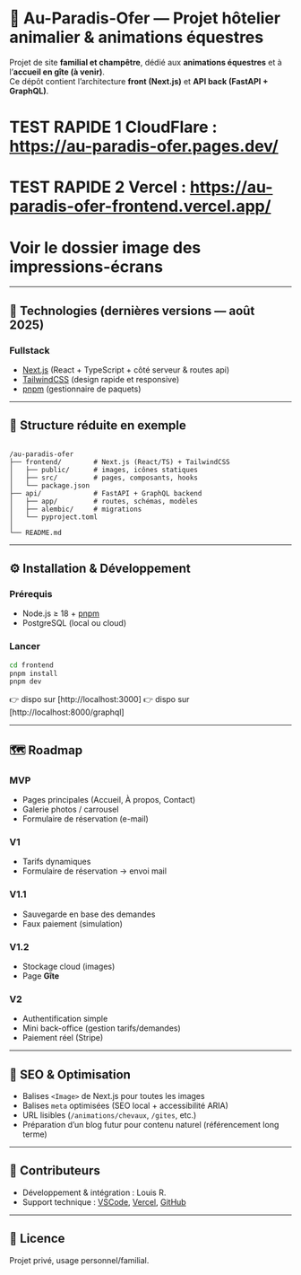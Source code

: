 # 🐎 Au-Paradis-Ofer — Projet hôtelier animalier & animations équestres

Projet de site **familial et champêtre**, dédié aux **animations équestres** et à l’**accueil en gîte (à venir)**.  
Ce dépôt contient l’architecture **front (Next.js)** et **API back (FastAPI + GraphQL)**.

# TEST RAPIDE 1 CloudFlare : https://au-paradis-ofer.pages.dev/

# TEST RAPIDE 2 Vercel : https://au-paradis-ofer-frontend.vercel.app/

# Voir le dossier image des impressions-écrans

---

## 🚀 Technologies (dernières versions — août 2025)

### Fullstack

- [Next.js](https://nextjs.org/) (React + TypeScript + côté serveur & routes api)
- [TailwindCSS](https://tailwindcss.com/) (design rapide et responsive)
- [pnpm](https://pnpm.io/) (gestionnaire de paquets)

---

## 📂 Structure réduite en exemple

```

/au-paradis-ofer
├── frontend/        # Next.js (React/TS) + TailwindCSS
│   ├── public/      # images, icônes statiques
│   ├── src/         # pages, composants, hooks
│   └── package.json
├── api/             # FastAPI + GraphQL backend
│   ├── app/         # routes, schémas, modèles
│   ├── alembic/     # migrations
│   └── pyproject.toml
│
└── README.md

```

---

## ⚙️ Installation & Développement

### Prérequis

- Node.js ≥ 18 + [pnpm](https://pnpm.io/)
- PostgreSQL (local ou cloud)

### Lancer

```bash
cd frontend
pnpm install
pnpm dev
```

👉 dispo sur [http://localhost:3000]
👉 dispo sur [http://localhost:8000/graphql]

---

## 🗺️ Roadmap

### MVP

- Pages principales (Accueil, À propos, Contact)
- Galerie photos / carrousel
- Formulaire de réservation (e-mail)

### V1

- Tarifs dynamiques
- Formulaire de réservation → envoi mail

### V1.1

- Sauvegarde en base des demandes
- Faux paiement (simulation)

### V1.2

- Stockage cloud (images)
- Page **Gîte**

### V2

- Authentification simple
- Mini back-office (gestion tarifs/demandes)
- Paiement réel (Stripe)

---

## 📌 SEO & Optimisation

- Balises `<Image>` de Next.js pour toutes les images
- Balises `meta` optimisées (SEO local + accessibilité ARIA)
- URL lisibles (`/animations/chevaux`, `/gites`, etc.)
- Préparation d’un blog futur pour contenu naturel (référencement long terme)

---

## 🤝 Contributeurs

- Développement & intégration : Louis R.
- Support technique : [VSCode](https://code.visualstudio.com/), [Vercel](https://vercel.com/), [GitHub](https://github.com/)

---

## 📜 Licence

Projet privé, usage personnel/familial.

```

```
